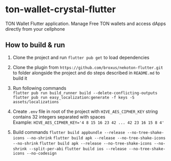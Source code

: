 # ton-wallet-crystal-flutter
TON Wallet Flutter application. Manage Free TON wallets and access dApps directly from your cellphone

## How to build & run

1. Clone the project and run ```flutter pub get``` to load dependencies  

2. Clone the plugin from ```https://github.com/broxus/nekoton-flutter.git``` to folder alongside the project and do steps described in ```README.md``` to build it  

3. Run following commands  
```flutter pub run build_runner build --delete-conflicting-outputs```  
```flutter pub run easy_localization:generate -f keys -S assets/localizations```  

4. Create ```.env``` file in root of the project with ```HIVE_AES_CIPHER_KEY``` string contains 32 integers separated with spaces  
Example: ```HIVE_AES_CIPHER_KEY='4 8 15 16 23 42 ... 42 23 16 15 8 4'```  

5. Build commands
```flutter build appbundle --release --no-tree-shake-icons --no-shrink```
```flutter build apk --release --no-tree-shake-icons --no-shrink```
```flutter build apk --release --no-tree-shake-icons --no-shrink --split-per-abi```
```flutter build ios --release --no-tree-shake-icons --no-codesign```